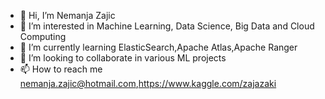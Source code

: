 - 👋 Hi, I’m Nemanja Zajic
- 👀 I’m interested in Machine Learning, Data Science, Big Data and Cloud Computing
- 🌱 I’m currently learning ElasticSearch,Apache Atlas,Apache Ranger
- 💞️ I’m looking to collaborate in various ML projects
- 📫 How to reach me nemanja.zajic@hotmail.com,https://www.kaggle.com/zajazaki

<!---
nemanja899/nemanja899 is a ✨ special ✨ repository because its `README.md` (this file) appears on your GitHub profile.
You can click the Preview link to take a look at your changes.
--->
